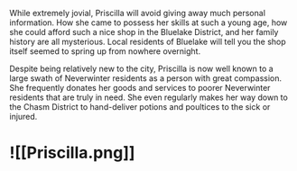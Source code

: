 While extremely jovial, Priscilla will avoid giving away much personal information. How she came to possess her skills at such a young age, how she could afford such a nice shop in the Bluelake District, and her family history are all mysterious. Local residents of Bluelake will tell you the shop itself seemed to spring up from nowhere overnight.

Despite being relatively new to the city, Priscilla is now well known to a large swath of Neverwinter residents as a person with great compassion. She frequently donates her goods and services to poorer Neverwinter residents that are truly in need. She even regularly makes her way down to the Chasm District to hand-deliver potions and poultices to the sick or injured.
# ![[Priscilla.png]]